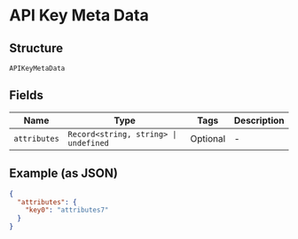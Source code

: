 
# API Key Meta Data

## Structure

`APIKeyMetaData`

## Fields

| Name | Type | Tags | Description |
|  --- | --- | --- | --- |
| `attributes` | `Record<string, string> \| undefined` | Optional | - |

## Example (as JSON)

```json
{
  "attributes": {
    "key0": "attributes7"
  }
}
```

